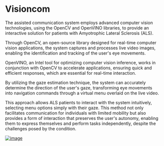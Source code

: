 # Visioncom

The assisted communication system employs advanced computer vision technologies, using the OpenCV and OpenVINO libraries, to provide an interactive solution for patients with Amyotrophic Lateral Sclerosis (ALS).

Through OpenCV, an open-source library designed for real-time computer vision applications, the system captures and processes live video images, enabling the identification and tracking of the user's eye movements. 

OpenVINO, an Intel tool for optimizing computer vision inference, works in conjunction with OpenCV to accelerate applications, ensuring quick and efficient responses, which are essential for real-time interaction.

By utilizing the gaze estimation technique, the system can accurately determine the direction of the user's gaze, transforming eye movements into navigation commands through a virtual menu overlaid on the live video.

This approach allows ALS patients to interact with the system intuitively, selecting menu options simply with their gaze. This method not only facilitates communication for individuals with limited mobility but also provides a form of interaction that preserves the user's autonomy, enabling them to express themselves and perform tasks independently, despite the challenges posed by the condition.

[![image](https://github.com/cabelo/visioncom/assets/675645/8049ba49-6699-4fbb-b638-29a747fe7fda)](https://www.youtube.com/watch?v=JbbObeGXfm4)

